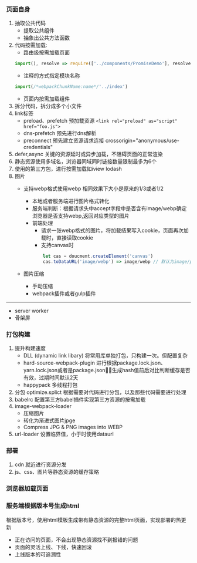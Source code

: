 ### 页面自身
1. 抽取公共代码
    - 提取公共组件
    - 抽象出公共方法函数
2. 代码按需加载:
    - 路由级按需加载页面 
    ``` javascript
    import(), resolve => require(['../components/PromiseDemo'], resolve)
    ``` 
    - 注释的方式指定模块名称 
    ``` javascript
    import(/*webpackChunkName:name*/'../index')
    ```
    - 页面内按需加载组件
3. 拆分代码，拆分成多个小文件
4. link标签
    - preload、prefetch 预加载资源 `<link rel="preload" as="script" href="foo.js">  `
    - dns-prefetch 预先进行dns解析
    - preconnect 预先建立资源请求连接 crossorigin="anonymous/use-credentials"
5. defer,async 关键的资源延时或异步加载，不阻碍页面的正常渲染
6. 静态资源使用多域名，浏览器同域同时链接数量限制最多为6个
7. 使用的第三方包，进行按需加载如iview lodash
8. 图片
    - 支持webp格式使用webp 相同效果下大小是原来的1/3或者1/2
        - 本地或者服务端进行图片格式转化
        - 服务端判断：根据请求头中accept字段中是否含有image/webp确定浏览器是否支持webp,返回对应类型的图片
        - 前端处理
            - 请求一张webp格式的图片，将加载结果写入cookie，页面再次加载时，直接读取cookie
            - 支持canvas时
            ```javascript
                let cas = doucment.createElement('canvas')
                cas.toDataURL('image/webp') => image/webp // 默认为image/png
            ```

    - 图片压缩
        - 手动压缩
        - webpack插件或者gulp插件
---
- server worker
- 骨架屏
### 打包构建
1. 提升构建速度
    - DLL (dynamic link libary) 将常用库单独打包，只构建一次。但配置复杂
    - hard-source-webpack-plugin 进行根据package.lock.json、yarn.lock.json或者是package.json生成hash值前后对比判断缓存是否有效，过期时间默认2天
    - happypack 多线程打包
2. 分包 optimize.splict 根据需要对代码进行分包，以及那些代码需要进行处理
3. babelrc 配置第三方babel插件实现第三方资源的按需加载
4. image-webpack-loader
    - 压缩图片
    - 转化为渐进式图片jpge
    - Compress JPG & PNG images into WEBP
5. url-loader 设置临界值，小于时使用dataurl
### 部署
1. cdn  就近进行资源分发
2. js、css、图片等静态资源的缓存策略


### 浏览器加载页面


### 服务端根据版本号生成html
根据版本号，使用html模板生成带有静态资源的完整html页面，实现部署的热更新
- 正在访问的页面，不会出现静态资源找不到报错的问题
- 页面的灵活上线、下线，快速回滚
- 上线版本的可追溯性